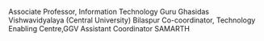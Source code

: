 Associate Professor, Information Technology
Guru Ghasidas Vishwavidyalaya (Central University) Bilaspur
Co-coordinator, Technology Enabling Centre,GGV
Assistant Coordinator SAMARTH 

